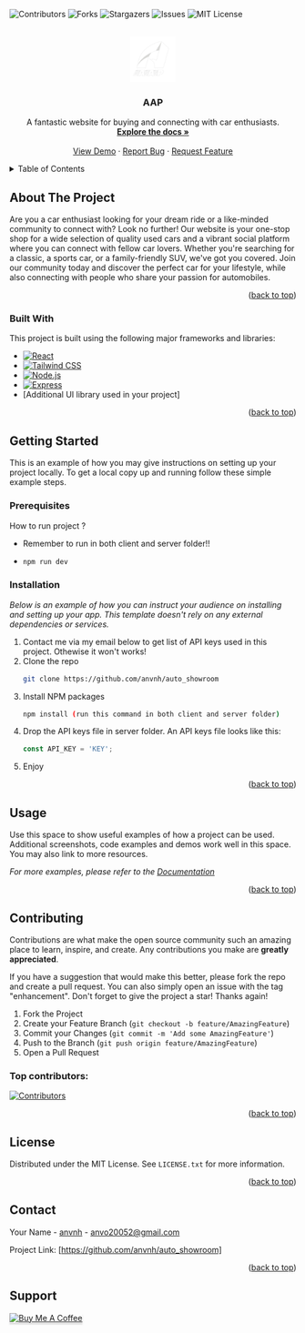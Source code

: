 <a id="readme-top"></a>

![Contributors](https://img.shields.io/github/contributors/anvnh/auto_showroom?style=for-the-badge)
![Forks](https://img.shields.io/github/forks/anvnh/auto_showroom?style=for-the-badge)
![Stargazers](https://img.shields.io/github/stars/anvnh/auto_showroom?style=for-the-badge)
![Issues](https://img.shields.io/github/issues/anvnh/auto_showroom?style=for-the-badge)
![MIT License](https://img.shields.io/github/license/anvnh/auto_showroom?style=for-the-badge)

<!-- PROJECT LOGO -->
<br />
<div align="center">
<a href="https://github.com/othneildrew/Best-README-Template">
<img src="/client/src/assets/logo/logoMain.png" alt="Logo" width="80" height="80">
</a>
  <h3 align="center">
    AAP
  </h3>
<p align="center">
  A fantastic website for buying and connecting with car enthusiasts.
<br />
<a href="">
  <strong>
    Explore the docs »
  </strong>
</a>
<br />
<br />
<a href="https://aapvietnam.online/">View Demo</a>
·
<a href="">Report Bug</a>
·
<a href="">Request Feature</a>
</p>
</div>



<!-- TABLE OF CONTENTS -->
<details>
<summary>
  Table of Contents
</summary>
<ol>
<li>
<a href="#about-the-project">About The Project</a>
<ul>
<li><a href="#built-with">Built With</a></li>
</ul>
</li>
<li>
<a href="#getting-started">Getting Started</a>
<ul>
<li><a href="#prerequisites">Prerequisites</a></li>
<li><a href="#installation">Installation</a></li>
</ul>
</li>
<li><a href="#usage">Usage</a></li>
<li><a href="#roadmap">Roadmap</a></li>
<li><a href="#contributing">Contributing</a></li>
<li><a href="#license">License</a></li>
<li><a href="#contact">Contact</a></li>
<li><a href="#acknowledgments">Acknowledgments</a></li>
</ol>
</details>



<!-- ABOUT THE PROJECT -->
## About The Project

Are you a car enthusiast looking for your dream ride or a like-minded community to connect with? Look no further! Our website is your one-stop shop for a wide selection of quality used cars and a vibrant social platform where you can connect with fellow car lovers. Whether you're searching for a classic, a sports car, or a family-friendly SUV, we've got you covered. Join our community today and discover the perfect car for your lifestyle, while also connecting with people who share your passion for automobiles.

<p align="right">(<a href="#readme-top">back to top</a>)</p>

### Built With

This project is built using the following major frameworks and libraries:

* [![React][React.js]][React-url]
* [![Tailwind CSS][TailwindCSS.com]][TailwindCSS-url]
* [![Node.js][Node.js]][Node-url]
* [![Express][Express.js]][Express-url]
* [Additional UI library used in your project]

<p align="right">(<a href="#readme-top">back to top</a>)</p>

[React.js]: https://img.shields.io/badge/React-20232A?style=for-the-badge&logo=react&logoColor=61DAFB
[React-url]: https://reactjs.org/
[TailwindCSS.com]: https://img.shields.io/badge/Tailwind_CSS-38B2AC?style=for-the-badge&logo=tailwind-css&logoColor=white
[TailwindCSS-url]: https://tailwindcss.com/
[Node.js]: https://img.shields.io/badge/Node.js-43853D?style=for-the-badge&logo=node.js&logoColor=white
[Node-url]: https://nodejs.org/
[Express.js]: https://img.shields.io/badge/Express.js-404D59?style=for-the-badge
[Express-url]: https://expressjs.com/



<!-- GETTING STARTED -->
## Getting Started

This is an example of how you may give instructions on setting up your project locally.
To get a local copy up and running follow these simple example steps.

### Prerequisites
How to run project ?
* Remember to run in both client and server folder!!
* 
  ```sh
  npm run dev
  ```

### Installation

_Below is an example of how you can instruct your audience on installing and setting up your app. This template doesn't rely on any external dependencies or services._

1. Contact me via my email below to get list of API keys used in this project. Othewise it won't works! 
2. Clone the repo
   ```sh
   git clone https://github.com/anvnh/auto_showroom
   ```
3. Install NPM packages
   ```sh
   npm install (run this command in both client and server folder)
   ```
4. Drop the API keys file in server folder. An API keys file looks like this:
   ```js
   const API_KEY = 'KEY';
   ```
5. Enjoy

<p align="right">(<a href="#readme-top">back to top</a>)</p>

<!-- USAGE EXAMPLES -->
## Usage

Use this space to show useful examples of how a project can be used. Additional screenshots, code examples and demos work well in this space. You may also link to more resources.

_For more examples, please refer to the [Documentation](https://example.com)_

<p align="right">(<a href="#readme-top">back to top</a>)</p>

<!-- CONTRIBUTING -->
## Contributing

Contributions are what make the open source community such an amazing place to learn, inspire, and create. Any contributions you make are **greatly appreciated**.

If you have a suggestion that would make this better, please fork the repo and create a pull request. You can also simply open an issue with the tag "enhancement".
Don't forget to give the project a star! Thanks again!

1. Fork the Project
2. Create your Feature Branch (`git checkout -b feature/AmazingFeature`)
3. Commit your Changes (`git commit -m 'Add some AmazingFeature'`)
4. Push to the Branch (`git push origin feature/AmazingFeature`)
5. Open a Pull Request

### Top contributors:

<a href="https://github.com/anvnh/auto_showroom/graphs/contributors">
  <img src="https://contrib.rocks/image?repo=anvnh/auto_showroom" alt="Contributors" />
</a>

<p align="right">(<a href="#readme-top">back to top</a>)</p>



<!-- LICENSE -->
## License

Distributed under the MIT License. See `LICENSE.txt` for more information.

<p align="right">(<a href="#readme-top">back to top</a>)</p>


<!-- CONTACT -->
## Contact

Your Name - [anvnh](https://www.facebook.com/aanvnh/) - anvo20052@gmail.com

Project Link: [https://github.com/anvnh/auto_showroom]

<p align="right">(<a href="#readme-top">back to top</a>)</p>


## Support

<a href="https://www.buymeacoffee.com/5Zn8Xh3l9" target="https://buymeacoffee.com/anvo20052t"><img src="https://www.buymeacoffee.com/assets/img/custom_images/purple_img.png" alt="Buy Me A Coffee" style="height: 41px !important;width: 174px !important;box-shadow: 0px 3px 2px 0px rgba(190, 190, 190, 0.5) !important;-webkit-box-shadow: 0px 3px 2px 0px rgba(190, 190, 190, 0.5) !important;" ></a>


